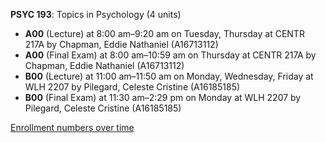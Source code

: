**PSYC 193**: Topics in Psychology (4 units)

- **A00** (Lecture) at 8:00 am–9:20 am on Tuesday, Thursday at CENTR 217A by Chapman, Eddie Nathaniel (A16713112)
- **A00** (Final Exam) at 8:00 am–10:59 am on Thursday at CENTR 217A by Chapman, Eddie Nathaniel (A16713112)
- **B00** (Lecture) at 11:00 am–11:50 am on Monday, Wednesday, Friday at WLH 2207 by Pilegard, Celeste Cristine (A16185185)
- **B00** (Final Exam) at 11:30 am–2:29 pm on Monday at WLH 2207 by Pilegard, Celeste Cristine (A16185185)

[Enrollment numbers over time](./PSYC193.tsv)
